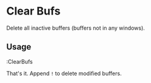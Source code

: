 # Clear Bufs #

Delete all inactive buffers (buffers not in any windows).

## Usage ##

:ClearBufs

That's it. Append `!` to delete modified buffers.
